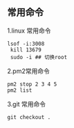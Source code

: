 ## 常用命令

1.linux 常用命令

```linux
lsof -i:3008
 kill 13679
 sudo -i ## 切换root
```



2.pm2常用命令

```node
pm2 stop 2 3 4 5
pm2 list
```



3.git 常用命令

```git
git checkout .

```

